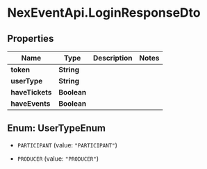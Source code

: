 # NexEventApi.LoginResponseDto

## Properties

Name | Type | Description | Notes
------------ | ------------- | ------------- | -------------
**token** | **String** |  | 
**userType** | **String** |  | 
**haveTickets** | **Boolean** |  | 
**haveEvents** | **Boolean** |  | 



## Enum: UserTypeEnum


* `PARTICIPANT` (value: `"PARTICIPANT"`)

* `PRODUCER` (value: `"PRODUCER"`)




